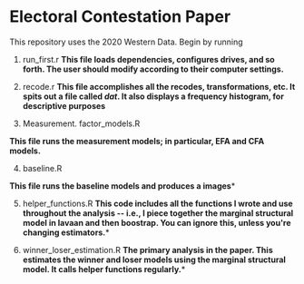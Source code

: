 # Electoral Contestation Paper

This repository uses the 2020 Western Data. Begin by running

1. run_first.r
**This file loads dependencies, configures drives, and so forth. The user should modify according to their computer settings.**

2. recode.r
**This file accomplishes all the recodes, transformations, etc. It spits out a file called *dat*. It also displays a frequency histogram, for descriptive purposes**

3. Measurement. factor_models.R

**This file runs the measurement models; in particular, EFA and CFA models.**

4. baseline.R

**This file runs the baseline models and produces a images***


5. helper_functions.R 
**This code includes all the functions I wrote and use throughout the analysis -- i.e., I piece together the marginal structural model in lavaan and then boostrap. You can ignore this, unless you're changing estimators.***

6.  winner_loser_estimation.R
**The primary analysis in the paper. This estimates the winner and loser models using the marginal structural model. It calls helper functions regularly.***


